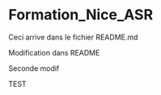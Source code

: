 # Formation_Nice_ASR
Ceci arrive dans le fichier README.md

Modification dans README

Seconde modif

TEST

